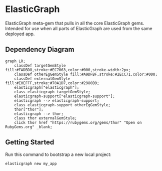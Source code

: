 # ElasticGraph

ElasticGraph meta-gem that pulls in all the core ElasticGraph gems. Intended for use when all
parts of ElasticGraph are used from the same deployed app.

## Dependency Diagram

```mermaid
graph LR;
    classDef targetGemStyle fill:#FADBD8,stroke:#EC7063,color:#000,stroke-width:2px;
    classDef otherEgGemStyle fill:#A9DFBF,stroke:#2ECC71,color:#000;
    classDef externalGemStyle fill:#E0EFFF,stroke:#70A1D7,color:#2980B9;
    elasticgraph["elasticgraph"];
    class elasticgraph targetGemStyle;
    elasticgraph-support["elasticgraph-support"];
    elasticgraph --> elasticgraph-support;
    class elasticgraph-support otherEgGemStyle;
    thor["thor"];
    elasticgraph --> thor;
    class thor externalGemStyle;
    click thor href "https://rubygems.org/gems/thor" "Open on RubyGems.org" _blank;
```

## Getting Started

Run this command to bootstrap a new local project:

```bash
elasticgraph new my_app
```
